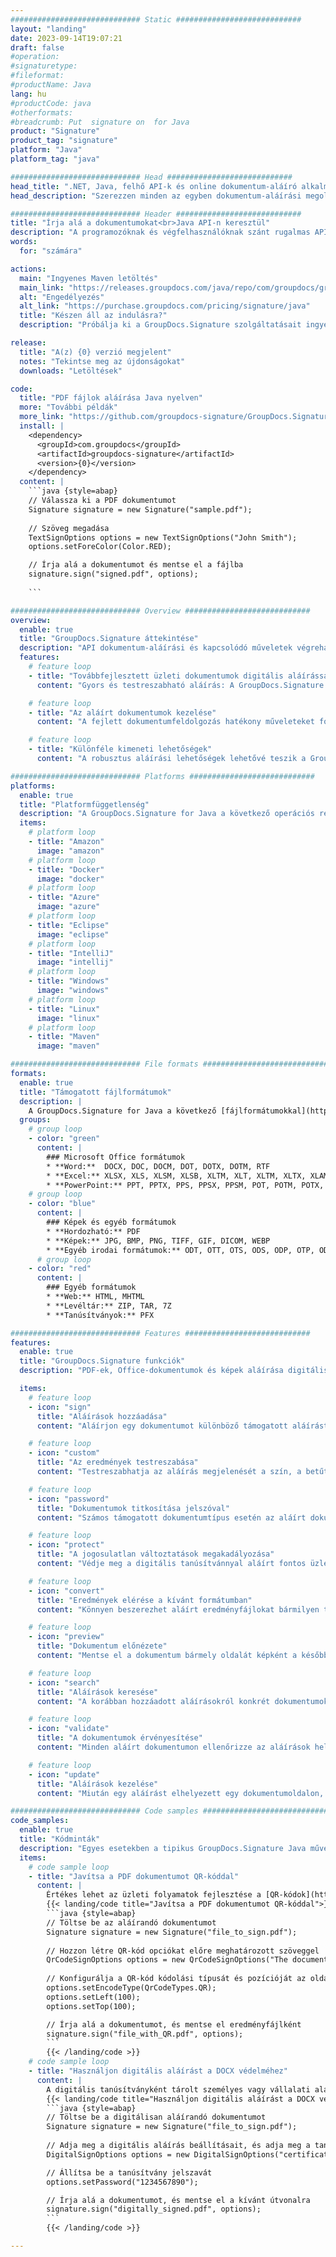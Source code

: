 ```yaml
---
############################# Static ############################
layout: "landing"
date: 2023-09-14T19:07:21
draft: false
#operation: 
#signaturetype: 
#fileformat: 
#productName: Java
lang: hu
#productCode: java
#otherformats: 
#breadcrumb: Put  signature on  for Java
product: "Signature"
product_tag: "signature"
platform: "Java"
platform_tag: "java"

############################# Head ############################
head_title: ".NET, Java, felhő API-k és online dokumentum-aláíró alkalmazások"
head_description: "Szerezzen minden az egyben dokumentum-aláírási megoldást .NET, Java és felhőalapú alkalmazásokhoz. A gyakori dokumentumformátumok online aláírása egyszerű fogd és vidd funkcióval"

############################# Header ############################
title: "Írja alá a dokumentumokat<br>Java API-n keresztül"
description: "A programozóknak és végfelhasználóknak szánt rugalmas API-jaink és alkalmazásalapú megoldásaink segítségével bármilyen platformon aláírhat digitális dokumentumokat és képeket."
words:
  for: "számára"

actions:
  main: "Ingyenes Maven letöltés"
  main_link: "https://releases.groupdocs.com/java/repo/com/groupdocs/groupdocs-signature/"
  alt: "Engedélyezés"
  alt_link: "https://purchase.groupdocs.com/pricing/signature/java"
  title: "Készen áll az indulásra?"
  description: "Próbálja ki a GroupDocs.Signature szolgáltatásait ingyenesen, vagy kérjen licencet"

release:
  title: "A(z) {0} verzió megjelent"
  notes: "Tekintse meg az újdonságokat"
  downloads: "Letöltések"

code:
  title: "PDF fájlok aláírása Java nyelven"
  more: "További példák"
  more_link: "https://github.com/groupdocs-signature/GroupDocs.Signature-for-Java"
  install: |
    <dependency>
      <groupId>com.groupdocs</groupId>
      <artifactId>groupdocs-signature</artifactId>
      <version>{0}</version>
    </dependency>
  content: |
    ```java {style=abap}  
    // Válassza ki a PDF dokumentumot
    Signature signature = new Signature("sample.pdf");
    
    // Szöveg megadása
    TextSignOptions options = new TextSignOptions("John Smith");
    options.setForeColor(Color.RED);

    // Írja alá a dokumentumot és mentse el a fájlba
    signature.sign("signed.pdf", options);
    
    ```

############################# Overview ############################
overview:
  enable: true
  title: "GroupDocs.Signature áttekintése"
  description: "API dokumentum-aláírási és kapcsolódó műveletek végrehajtásához Java alkalmazásokban"
  features:
    # feature loop
    - title: "Továbbfejlesztett üzleti dokumentumok digitális aláírással Java nyelven"
      content: "Gyors és testreszabható aláírás: A GroupDocs.Signature for Java a digitális aláírási lehetőségek széles skáláját kínálja PDF-ekhez, képekhez és Office-dokumentumokhoz. Használhat szöveget, vonalkódokat, QR-kódokat, digitális tanúsítványokat, képeket vagy rejtett metaadatokat. A dokumentumfeldolgozás gyors és hatékony."

    # feature loop
    - title: "Az aláírt dokumentumok kezelése"
      content: "A fejlett dokumentumfeldolgozás hatékony műveleteket foglal magában az aláírt dokumentumokon a GroupDocs.Signature for Java használatával. Különféle hasznos kritériumok segítségével megkeresheti és ellenőrizheti az üzleti dokumentumokhoz hozzáadott aláírásokat. Ezenkívül hozzáférhet a dokumentumra vonatkozó részletes információkhoz, vagy előnézeti képeket kaphat az oldalairól."

    # feature loop
    - title: "Különféle kimeneti lehetőségek"
      content: "A robusztus aláírási lehetőségek lehetővé teszik a GroupDocs.Signature for Java programmal aláírt dokumentumok kimenetének testreszabását. Bármely aláírást pontosan elhelyezhet bármely dokumentumoldalon, és különféle módokon konfigurálhatja annak megjelenését. A Java API támogatja az aláírt üzleti dokumentumok mentését számos támogatott formátumban, és lehetőséget biztosít ezek jelszavas biztosítására."

############################# Platforms ############################
platforms:
  enable: true
  title: "Platformfüggetlenség"
  description: "A GroupDocs.Signature for Java a következő operációs rendszereket, keretrendszereket és csomagkezelőket támogatja"
  items:
    # platform loop
    - title: "Amazon"
      image: "amazon"
    # platform loop
    - title: "Docker"
      image: "docker"
    # platform loop
    - title: "Azure"
      image: "azure"
    # platform loop
    - title: "Eclipse"
      image: "eclipse"
    # platform loop
    - title: "IntelliJ"
      image: "intellij"
    # platform loop
    - title: "Windows"
      image: "windows"
    # platform loop
    - title: "Linux"
      image: "linux"
    # platform loop
    - title: "Maven"
      image: "maven"

############################# File formats ############################
formats:
  enable: true
  title: "Támogatott fájlformátumok"
  description: |
    A GroupDocs.Signature for Java a következő [fájlformátumokkal](https://docs.groupdocs.com/signature/java/supported-document-formats/) támogatja a műveleteket.
  groups:
    # group loop
    - color: "green"
      content: |
        ### Microsoft Office formátumok
        * **Word:**  DOCX, DOC, DOCM, DOT, DOTX, DOTM, RTF
        * **Excel:** XLSX, XLS, XLSM, XLSB, XLTM, XLT, XLTM, XLTX, XLAM, SXC, SpreadsheetML
        * **PowerPoint:** PPT, PPTX, PPS, PPSX, PPSM, POT, POTM, POTX, PPTM
    # group loop
    - color: "blue"
      content: |
        ### Képek és egyéb formátumok
        * **Hordozható:** PDF
        * **Képek:** JPG, BMP, PNG, TIFF, GIF, DICOM, WEBP
        * **Egyéb irodai formátumok:** ODT, OTT, OTS, ODS, ODP, OTP, ODG
      # group loop
    - color: "red"
      content: |
        ### Egyéb formátumok
        * **Web:** HTML, MHTML
        * **Levéltár:** ZIP, TAR, 7Z
        * **Tanúsítványok:** PFX

############################# Features ############################
features:
  enable: true
  title: "GroupDocs.Signature funkciók"
  description: "PDF-ek, Office-dokumentumok és képek aláírása digitális aláírással"

  items:
    # feature loop
    - icon: "sign"
      title: "Aláírások hozzáadása"
      content: "Aláírjon egy dokumentumot különböző támogatott aláírástípusokkal úgy, hogy digitális aláírást helyez el precízen, bármely oldal bármely pontján."

    # feature loop
    - icon: "custom"
      title: "Az eredmények testreszabása"
      content: "Testreszabhatja az aláírás megjelenését a szín, a betűtípus, a szegély, az elforgatás és egyéb funkciók módosításával a kívánt eredmény elérése érdekében."

    # feature loop
    - icon: "password"
      title: "Dokumentumok titkosítása jelszóval"
      content: "Számos támogatott dokumentumtípus esetén az aláírt dokumentumot jelszóval védheti."

    # feature loop
    - icon: "protect"
      title: "A jogosulatlan változtatások megakadályozása"
      content: "Védje meg a digitális tanúsítvánnyal aláírt fontos üzleti dokumentumokat a jogosulatlan módosításoktól."

    # feature loop
    - icon: "convert"
      title: "Eredmények elérése a kívánt formátumban"
      content: "Könnyen beszerezhet aláírt eredményfájlokat bármilyen támogatott formátumban. Az MS Word dokumentumokat könnyedén PDF formátumba konvertálhatja."

    # feature loop
    - icon: "preview"
      title: "Dokumentum előnézete"
      content: "Mentse el a dokumentum bármely oldalát képként a későbbi feldolgozáshoz."

    # feature loop
    - icon: "search"
      title: "Aláírások keresése"
      content: "A korábban hozzáadott aláírásokról konkrét dokumentumokban lehet tájékozódni."

    # feature loop
    - icon: "validate"
      title: "A dokumentumok érvényesítése"
      content: "Minden aláírt dokumentumon ellenőrizze az aláírások helyességét."

    # feature loop
    - icon: "update"
      title: "Aláírások kezelése"
      content: "Miután egy aláírást elhelyezett egy dokumentumoldalon, szükség szerint törölheti, áthelyezheti vagy frissítheti."

############################# Code samples ############################
code_samples:
  enable: true
  title: "Kódminták"
  description: "Egyes esetekben a tipikus GroupDocs.Signature Java műveleteket használják"
  items:
    # code sample loop
    - title: "Javítsa a PDF dokumentumot QR-kóddal"
      content: |
        Értékes lehet az üzleti folyamatok fejlesztése a [QR-kódok](https://docs.groupdocs.com/signature/java/esign-document-with-qr-code-signature/) hozzáadásával a PDF-dokumentumok egyes oldalaihoz. Van egy példa QR-kód hozzáadására a GroupDocs.Signature for Java használatával.
        {{< landing/code title="Javítsa a PDF dokumentumot QR-kóddal">}}
        ```java {style=abap}
        // Töltse be az aláírandó dokumentumot
        Signature signature = new Signature("file_to_sign.pdf");
        
        // Hozzon létre QR-kód opciókat előre meghatározott szöveggel
        QrCodeSignOptions options = new QrCodeSignOptions("The document is approved by John Smith");
        
        // Konfigurálja a QR-kód kódolási típusát és pozícióját az oldalon
        options.setEncodeType(QrCodeTypes.QR);
        options.setLeft(100);
        options.setTop(100);

        // Írja alá a dokumentumot, és mentse el eredményfájlként
        signature.sign("file_with_QR.pdf", options);
        ```
        {{< /landing/code >}}
    # code sample loop
    - title: "Használjon digitális aláírást a DOCX védelméhez"
      content: |
        A digitális tanúsítványként tárolt személyes vagy vállalati aláírások használatával [megvédheti a dokumentumokat](https://docs.groupdocs.com/signature/java/esign-document-with-digital-signature/). A tanúsítvánnyal védett dokumentumok az aláírás érvénytelenítése nélkül nem módosíthatók.
        {{< landing/code title="Használjon digitális aláírást a DOCX védelméhez">}}
        ```java {style=abap}   
        // Töltse be a digitálisan aláírandó dokumentumot
        Signature signature = new Signature("file_to_sign.pdf");
        
        // Adja meg a digitális aláírás beállításait, és adja meg a tanúsítványfájl elérési útját
        DigitalSignOptions options = new DigitalSignOptions("certificate.pfx");

        // Állítsa be a tanúsítvány jelszavát
        options.setPassword("1234567890");

        // Írja alá a dokumentumot, és mentse el a kívánt útvonalra
        signature.sign("digitally_signed.pdf", options);
        ```
        {{< /landing/code >}}

---
```

